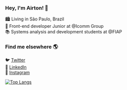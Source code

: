 ### Hey, I'm Airton! 👋

:cityscape: Living in São Paulo, Brazil <br>
🚀 Front-end developer Junior at @Icomm Group<br>
📚 Systems analysis and development students at @FIAP

### Find me elsewhere 🌎

🐦 [Twitter](https://twitter.com/@irtonLimaJr) <br>
💼 [LinkedIn](https://www.linkedin.com/in/airtonlimajr) <br>
📸 [Instagram](https://instagram.com/airtonlimajr) <br>

[![Top Langs](https://github-readme-stats.vercel.app/api/top-langs/?username=airtonlimajr&layout=compact)](https://github.com/airtonlimajr/github-readme-stats)

